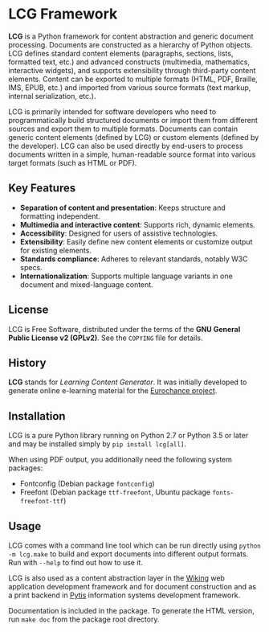 # LCG Framework

**LCG** is a Python framework for content abstraction and generic document
processing.  Documents are constructed as a hierarchy of Python objects.  LCG
defines standard content elements (paragraphs, sections, lists, formatted text,
etc.) and advanced constructs (multimedia, mathematics, interactive widgets),
and supports extensibility through third-party content elements.  Content can be
exported to multiple formats (HTML, PDF, Braille, IMS, EPUB, etc.) and imported
from various source formats (text markup, internal serialization, etc.).

LCG is primarily intended for software developers who need to programmatically
build structured documents or import them from different sources and export
them to multiple formats.  Documents can contain generic content elements
(defined by LCG) or custom elements (defined by the developer).  LCG can also be
used directly by end-users to process documents written in a simple,
human-readable source format into various target formats (such as HTML or PDF).


## Key Features

- **Separation of content and presentation**: Keeps structure and formatting
  independent.
- **Multimedia and interactive content**: Supports rich, dynamic elements.
- **Accessibility**: Designed for users of assistive technologies.
- **Extensibility**: Easily define new content elements or customize output for
  existing elements.
- **Standards compliance**: Adheres to relevant standards, notably W3C specs.
- **Internationalization**: Supports multiple language variants in one document
  and mixed-language content.


## License

LCG is Free Software, distributed under the terms of the **GNU General Public
License v2 (GPLv2)**.  See the `COPYING` file for details.


## History

**LCG** stands for *Learning Content Generator*.  It was initially developed to
generate online e-learning material for the [Eurochance project](https://langschool.eu).


## Installation

LCG is a pure Python library running on Python 2.7 or Python 3.5 or later and
may be installed simply by `pip install lcg[all]`.

When using PDF output, you additionally need the following system packages:
- Fontconfig (Debian package `fontconfig`)
- Freefont (Debian package `ttf-freefont`, Ubuntu package `fonts-freefont-ttf`)


## Usage

LCG comes with a command line tool which can be run directly using `python -m
lcg.make` to build and export documents into different output formats.  Run
with `--help` to find out how to use it.

LCG is also used as a content abstraction layer in the
[Wiking](https://github.com/cerha/wiking) web application development framework
and for document construction and as a print backend in
[Pytis](https://github.com/cerha/pytis) information systems development
framework.

Documentation is included in the package.  To generate the HTML version, run
`make doc` from the package root directory.
